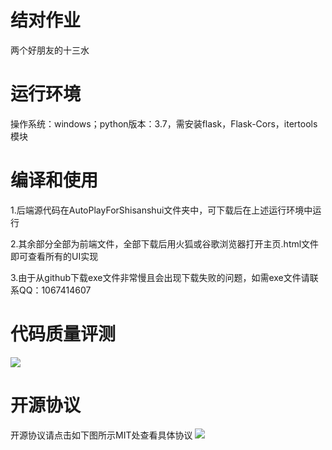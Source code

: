 # 结对作业
两个好朋友的十三水
# 运行环境
操作系统：windows；python版本：3.7，需安装flask，Flask-Cors，itertools模块
# 编译和使用
1.后端源代码在AutoPlayForShisanshui文件夹中，可下载后在上述运行环境中运行

2.其余部分全部为前端文件，全部下载后用火狐或谷歌浏览器打开主页.html文件即可查看所有的UI实现

3.由于从github下载exe文件非常慢且会出现下载失败的问题，如需exe文件请联系QQ：1067414607
# 代码质量评测
![](https://github.com/tinglongYu/jieduizuoye/raw/master/图片/全图.png)

# 开源协议
开源协议请点击如下图所示MIT处查看具体协议
![](https://github.com/tinglongYu/jieduizuoye/raw/master/图片/release.png)


